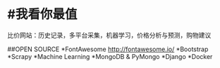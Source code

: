 #我看你最值
=============
比价网站：历史记录，多平台采集，机器学习，价格分析与预测，购物建议

##OPEN SOURCE
*FontAwesome http://fontawesome.io/
*Bootstrap
*Scrapy
*Machine Learning
*MongoDB & PyMongo
*Django
*Docker
